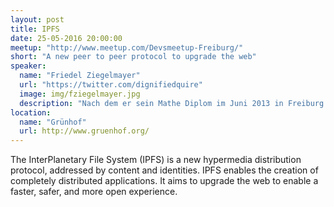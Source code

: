 ```yaml
---
layout: post
title: IPFS
date: 25-05-2016 20:00:00
meetup: "http://www.meetup.com/Devsmeetup-Freiburg/"
short: "A new peer to peer protocol to upgrade the web"
speaker:
  name: "Friedel Ziegelmayer"
  url: "https://twitter.com/dignifiedquire"
  image: img/fziegelmayer.jpg
  description: "Nach dem er sein Mathe Diplom im Juni 2013 in Freiburg gemacht hat arbeitet Friedel derzeit für Protocol Labs an IPFS."
location:
  name: "Grünhof"
  url: http://www.gruenhof.org/
---
```


The InterPlanetary File System (IPFS) is a new hypermedia distribution protocol, addressed by content and identities. IPFS enables the creation of completely distributed applications. It aims to upgrade the web to enable a faster, safer, and more open experience.
